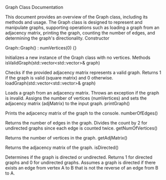Graph Class Documentation

This document provides an overview of the Graph class, including its methods and usage. The Graph class is designed to represent and manipulate graphs, supporting operations such as loading a graph from an adjacency matrix, printing the graph, counting the number of edges, and determining the graph's directionality.
Constructor

Graph::Graph() : numVertices(0) {}

Initializes a new instance of the Graph class with no vertices.
Methods
isValidGraph(std::vector<std::vector<int>>& graph)

Checks if the provided adjacency matrix represents a valid graph. Returns 1 if the graph is valid (square matrix) and 0 otherwise.
loadGraph(std::vector<std::vector<int>>& graph)

Loads a graph from an adjacency matrix. Throws an exception if the graph is invalid. Assigns the number of vertices (numVertices) and sets the adjacency matrix (adjMatrix) to the input graph.
printGraph()

Prints the adjacency matrix of the graph to the console.
numberOfEdges()

Returns the number of edges in the graph. Divides the count by 2 for undirected graphs since each edge is counted twice.
getNumOfVertices()

Returns the number of vertices in the graph.
getAdjMatrix()

Returns the adjacency matrix of the graph.
isDirected()

Determines if the graph is directed or undirected. Returns 1 for directed graphs and 0 for undirected graphs. Assumes a graph is directed if there exists an edge from vertex A to B that is not the reverse of an edge from B to A.